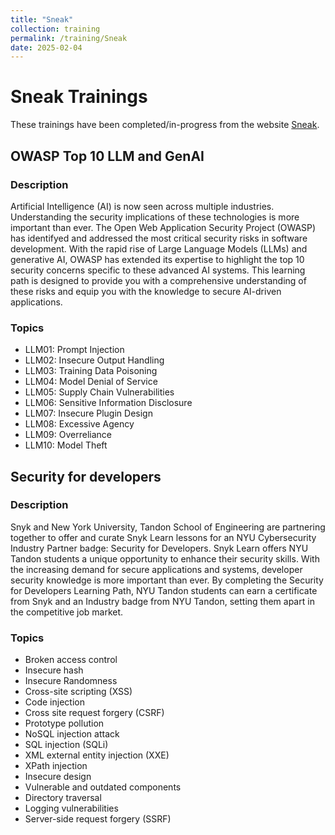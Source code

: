 ```yaml
---
title: "Sneak"
collection: training
permalink: /training/Sneak
date: 2025-02-04
---
```


# Sneak Trainings
These trainings have been completed/in-progress from the website [Sneak](https://learn.snyk.io/).

## OWASP Top 10 LLM and GenAI
### Description
Artificial Intelligence (AI) is now seen across multiple industries. Understanding the security implications of these technologies is more important than ever. 
The Open Web Application Security Project (OWASP) has identifyed and addressed the most critical security risks in software development. 
With the rapid rise of Large Language Models (LLMs) and generative AI, OWASP has extended its expertise to highlight the top 10 security concerns specific to these advanced AI systems. 
This learning path is designed to provide you with a comprehensive understanding of these risks and equip you with the knowledge to secure AI-driven applications.

### Topics
- LLM01: Prompt Injection
- LLM02: Insecure Output Handling
- LLM03: Training Data Poisoning
- LLM04: Model Denial of Service
- LLM05: Supply Chain Vulnerabilities
- LLM06: Sensitive Information Disclosure
- LLM07: Insecure Plugin Design
- LLM08: Excessive Agency
- LLM09: Overreliance
- LLM10: Model Theft

## Security for developers
### Description
Snyk and New York University, Tandon School of Engineering are partnering together to offer and curate Snyk Learn lessons for an NYU Cybersecurity Industry Partner badge: Security for Developers.
Snyk Learn offers NYU Tandon students a unique opportunity to enhance their security skills. 
With the increasing demand for secure applications and systems, developer security knowledge is more important than ever. 
By completing the Security for Developers Learning Path, NYU Tandon students can earn a certificate from Snyk and an Industry badge from NYU Tandon, setting them apart in the competitive job market.

### Topics 
- Broken access control
- Insecure hash
- Insecure Randomness
- Cross-site scripting (XSS)
- Code injection
- Cross site request forgery (CSRF)
- Prototype pollution
- NoSQL injection attack
- SQL injection (SQLi)
- XML external entity injection (XXE)
- XPath injection
- Insecure design
- Vulnerable and outdated components
- Directory traversal
- Logging vulnerabilities
- Server-side request forgery (SSRF)
